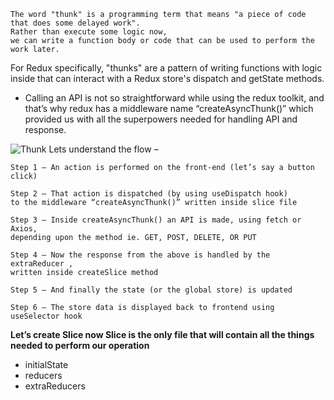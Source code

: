 ```
The word "thunk" is a programming term that means "a piece of code that does some delayed work". 
Rather than execute some logic now,
we can write a function body or code that can be used to perform the work later.
```

For Redux specifically, "thunks" are a pattern of writing functions with logic inside that can interact with a Redux store's dispatch and getState methods.

* Calling an API is not so straightforward while using the redux toolkit, and that’s why redux has a middleware name “createAsyncThunk()” which provided us with all the superpowers needed for handling API and response.
  
 


![Thunk](https://github.com/VinodChoudhary12/MERN/assets/140074392/6a605c81-0bf8-4068-a913-aee881ebf300)
Lets understand the flow –
```
Step 1 – An action is performed on the front-end (let’s say a button click)

Step 2 – That action is dispatched (by using useDispatch hook)
to the middleware “createAsyncThunk()” written inside slice file

Step 3 – Inside createAsyncThunk() an API is made, using fetch or Axios,
depending upon the method ie. GET, POST, DELETE, OR PUT

Step 4 – Now the response from the above is handled by the extraReducer ,
written inside createSlice method

Step 5 – And finally the state (or the global store) is updated

Step 6 – The store data is displayed back to frontend using useSelector hook
```

**Let’s create Slice now
Slice is the only file that will contain all the things needed to perform our operation**

* initialState
* reducers
* extraReducers
